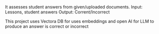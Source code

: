 It assesses student answers from given/uploaded documents. 
Input: Lessons, student answers
Output: Corrent/Incorrect

This project uses Vectora DB for uses embeddings and open AI for LLM to produce an answer is correct or incorrect
